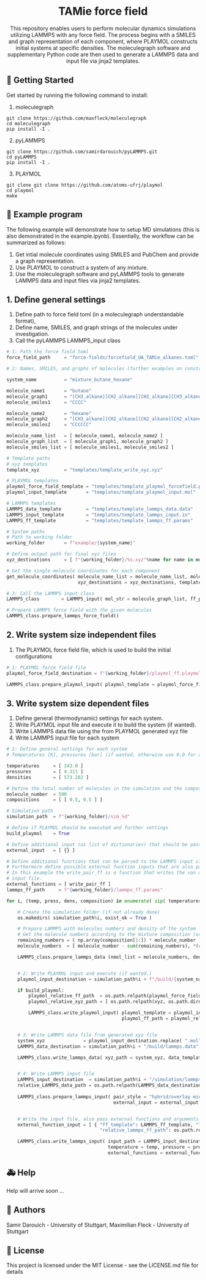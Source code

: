 <h1 align="center">
  TAMie force field
</h1>
<p align="center">This repository enables users to perform molecular dynamics simulations utilizing LAMMPS with any force field. The process begins with a SMILES and graph representation of each component, where PLAYMOL constructs initial systems at specific densities. The moleculegraph software and supplementary Python code are then used to generate a LAMMPS data and input file via jinja2 templates. </p>


## 🚀 Getting Started

Get started by running the following command to install:

1. moleculegraph
```
git clone https://github.com/maxfleck/moleculegraph
cd moleculegraph
pip install -I .
```
2. pyLAMMPS
```
git clone https://github.com/samirdarouich/pyLAMMPS.git
cd pyLAMMPS
pip install -I .
```
3. PLAYMOL
```
git clone git clone https://github.com/atoms-ufrj/playmol
cd playmol
make
```


## 🐍 Example program

The following example will demonstrate how to setup MD simulations (this is also demonstrated in the example.ipynb). Essentially, the workflow can be summarized as follows:
1. Get intial molecule coordinates using SMILES and PubChem and provide a graph representation.
2. Use PLAYMOL to construct a system of any mixture.
3. Use the moleculegraph software and pyLAMMPS tools to generate LAMMPS data and input files via jinja2 templates.

## 1. Define general settings ##

1. Define path to force field toml (in a moleculegraph understandable format),
2. Define name, SMILES, and graph strings of the molecules under investigation.
3. Call the pyLAMMPS LAMMPS_input class

```python
# 1: Path tho force field toml
force_field_path     = "force-fields/forcefield_UA_TAMie_alkanes.toml"

# 2: Names, SMILES, and graphs of molecules (further examples on constructing molecule graphs available at https://github.com/maxfleck/moleculegraph)

system_name          = "mixture_butane_hexane"

molecule_name1       = "butane"
molecule_graph1      = "[CH3_alkane][CH2_alkane][CH2_alkane][CH3_alkane]"
molecule_smiles1     = "CCCC"

molecule_name2       = "hexane"
molecule_graph2      = "[CH3_alkane][CH2_alkane][CH2_alkane][CH2_alkane][CH2_alkane][CH3_alkane]"
molecule_smiles2     = "CCCCCC"

molecule_name_list   = [ molecule_name1, molecule_name2 ]
molecule_graph_list  = [ molecule_graph1, molecule_graph2 ]
molecule_smiles_list = [ molecule_smiles1, molecule_smiles2 ]

# Template paths
# xyz templates
template_xyz         = "templates/template_write_xyz.xyz"

# PLAYMOL templates
playmol_force_field_template = "templates/template_playmol_forcefield.playmol"
playmol_input_template       = "templates/template_playmol_input.mol"

# LAMMPS templates
LAMMPS_data_template         = "templates/template_lammps_data.data"
LAMMPS_input_template        = "templates/template_lammps_input.in"
LAMMPS_ff_template           = "templates/template_lammps_ff.params"

# System paths
# Path to working folder
working_folder       = f"example/{system_name}"

# Define output path for final xyz files
xyz_destinations     = [ f"{working_folder}/%s.xyz"%name for name in molecule_name_list ]

# Get the single molecule coordinates for each component
get_molecule_coordinates( molecule_name_list = molecule_name_list, molecule_graph_list = molecule_graph_list, molecule_smiles_list = molecule_smiles_list,
                          xyz_destinations = xyz_destinations, template_xyz = template_xyz, verbose = False )

# 3: Call the LAMMPS input class
LAMMPS_class        = LAMMPS_input( mol_str = molecule_graph_list, ff_path = force_field_path )

# Prepare LAMMPS force field with the given molecules
LAMMPS_class.prepare_lammps_force_field()
```

## 2. Write system size independent files ##

1. The PLAYMOL force field file, which is used to build the initial configurations

```python
# 1: PLAYMOL force field file
playmol_force_field_destination = f"{working_folder}/playmol_ff.playmol"

LAMMPS_class.prepare_playmol_input( playmol_template = playmol_force_field_template, playmol_ff_path = playmol_force_field_destination )
```

## 3. Write system size dependent files ##

1. Define general (thermodynamic) settings for each system.
2. Write PLAYMOL input file and execute it to build the system (if wanted).
3. Write LAMMPS data file using the from PLAYMOL generated xyz file
4. Write LAMMPS input file for each system

```python
# 1: Define general settings for each system
# Temperatures [K], pressures [bar] (if wanted, otherwise use 0.0 for a NVT ensemble) and initial denisties [kg/m^3] for each system.

temperatures     = [ 343.0 ]
pressures        = [ 4.311 ]
densities        = [ 573.282 ]

# Define the total number of molecules in the simulation and the compositions per statepoint
molecule_number  = 500
compositions     = [ [ 0.5, 0.5 ] ]

# Simulation path
simulation_path  = f"{working_folder}/sim_%d"

# Define if PLAYMOL should be executed and further settings
build_playmol    = True

# Define additional input (as list of dictionaries) that should be passed to the settings dictionary used in the jinja2 template (will be accessed with: settings.*)
external_input   = [ {} ]

# Define additional functions that can be parsed to the LAMMPS input class. They can operate with class atributes, if the input arguments have the same name as the class argument.
# Furthermore define possible external function inputs that are also passed to the functions (per function define a new dictionary with inputs).
# In this example the write_pair_ff is a function that writes the van der Waals pair interactions. external arguments can be, that the force field is writen to an external file instead within the 
# input file.
external_functions = [ write_pair_ff ]
lammps_ff_path     = f"{working_folder}/lammps_ff.params"

for i, (temp, press, dens, composition) in enumerate( zip( temperatures, pressures, densities, compositions ) ):

    # Create the simulation folder (if not already done)
    os.makedirs( simulation_path%i, exist_ok = True )

    # Prepare LAMMPS with molecules numbers and density of the system
    # Get the molecule numbers according to the mixture composition (utilize closing condition for first component) 
    remaining_numbers = ( np.array(composition[1:]) * molecule_number ).astype("int")
    molecule_numbers  = [ molecule_number - sum(remaining_numbers), *(remaining_numbers if sum(remaining_numbers) > 0 else []) ]

    LAMMPS_class.prepare_lammps_data (nmol_list = molecule_numbers, density = dens )


    # 2: Write PLAYMOL input and execute (if wanted.)
    playmol_input_destination = simulation_path%i + f"/build/{system_name}_{i}.mol"

    if build_playmol:
        playmol_relative_ff_path  = os.path.relpath(playmol_force_field_destination, os.path.dirname(playmol_input_destination))
        playmol_relative_xyz_path = [ os.path.relpath(xyz, os.path.dirname(playmol_input_destination)) for xyz in xyz_destinations ]

        LAMMPS_class.write_playmol_input( playmol_template = playmol_input_template, playmol_path = playmol_input_destination, 
                                          playmol_ff_path = playmol_relative_ff_path, xyz_paths = playmol_relative_xyz_path )


    # 3: Write LAMMPS data file from generated xyz file
    system_xyz              = playmol_input_destination.replace( ".mol", ".xyz" )
    LAMMPS_data_destination = simulation_path%i + "/build/lammps.data"

    LAMMPS_class.write_lammps_data( xyz_path = system_xyz, data_template = LAMMPS_data_template, data_path = LAMMPS_data_destination )


    # 4: Write LAMMPS input file
    LAMMPS_input_destination  = simulation_path%i + "/simulation/lammps.input"
    relative_LAMMPS_data_path = os.path.relpath(LAMMPS_data_destination, os.path.dirname(LAMMPS_input_destination))
   
    LAMMPS_class.prepare_lammps_input( pair_style = "hybrid/overlay mie/cut 14", mixing_rule = "arithmetic", sb_dict = {"vdw":[0,0,0],"coulomb":[0,0,0]},
                                       external_input = external_input )


    # Write the input file, also pass external functions and arguments if wanted
    external_function_input = [ { "ff_template": LAMMPS_ff_template, "lammps_ff_path": lammps_ff_path, 
                                  "relative_lammps_ff_path": os.path.relpath(lammps_ff_path, os.path.dirname(LAMMPS_input_destination)) } ]

    LAMMPS_class.write_lammps_input( input_path = LAMMPS_input_destination, template_path = LAMMPS_input_template, data_file = relative_LAMMPS_data_path,
                                     temperature = temp, pressure = press, equilibration_time = 4e6, production_time = 2e6,
                                     external_functions = external_functions, external_function_input = external_function_input )
```

## 🚑 Help

Help will arrive soon ...

## 👫 Authors

Samir Darouich - University of Stuttgart, Maximilian Fleck - University of Stuttgart

## 📄 License

This project is licensed under the MIT License - see the LICENSE.md file for details
